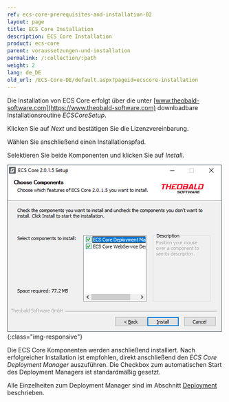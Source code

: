 ```yaml
---
ref: ecs-core-prerequisites-and-installation-02
layout: page
title: ECS Core Installation
description: ECS Core Installation
product: ecs-core
parent: voraussetzungen-und-installation
permalink: /:collection/:path
weight: 2
lang: de_DE
old_url: /ECS-Core-DE/default.aspx?pageid=ecscore-installation
---
```


Die Installation von ECS Core erfolgt über die unter [www.theobald-software.com](https://www.theobald-software.com) downloadbare Installationsroutine *ECSCoreSetup*.

Klicken Sie auf *Next* und bestätigen Sie die Lizenzvereinbarung.

Wählen Sie anschließend einen Installationspfad.

Selektieren Sie beide Komponenten und klicken Sie auf *Install*.

![ecscore-installation-5](/img/content/ecscore-installation-5.png){:class="img-responsive"}

Die ECS Core Komponenten werden anschließend installiert. Nach erfolgreicher Installation ist empfohlen, direkt anschließend den *ECS Core Deployment Manager* auszuführen. Die Checkbox zum automatischen Start des Deployment Managers ist standardmäßig gesetzt. 

Alle Einzelheiten zum Deployment Manager sind im Abschnitt [Deployment](./ecscore-deployment) beschrieben.

